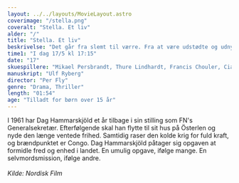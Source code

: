 ```yaml
---
layout: ../../layouts/MovieLayout.astro
coverimage: "/stella.png"
coveralt: "Stella. Et liv"
alder: "/"
title: "Stella. Et liv"
beskrivelse: "Det går fra slemt til værre. Fra at være udstødte og udnyttede som billig arbejdskraft på ammunitionsfabrikkerne i Nazityskland..."
time1: "I dag 17/5 kl 17:15"
date: "17"
skuespillere: "Mikael Persbrandt, Thure Lindhardt, Francis Chouler, Cian Barry"
manuskript: "Ulf Ryberg"
director: "Per Fly"
genre: "Drama, Thriller"
length: "01:54"
age: "Tilladt for børn over 15 år"
---
```


I 1961 har Dag Hammarskjöld et år tilbage i sin stilling som FN's Generalsekretær. Efterfølgende skal han flytte til sit hus på Österlen og nyde den længe ventede frihed. Samtidig raser den kolde krig for fuld kraft, og brændpunktet er Congo. Dag Hammarskjöld påtager sig opgaven at formidle fred og enhed i landet. En umulig opgave, ifølge mange. En selvmordsmission, ifølge andre.
<br> <br>
_Kilde: Nordisk Film_
